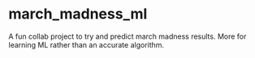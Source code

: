 # march_madness_ml
A fun collab project to try and predict march madness results. More for learning ML rather than an accurate algorithm.
